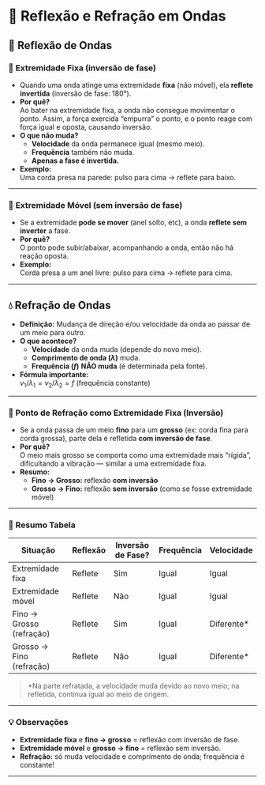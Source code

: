 # 🌊 Reflexão e Refração em Ondas

## 🔄 Reflexão de Ondas

### 📍 **Extremidade Fixa** (inversão de fase)
- Quando uma onda atinge uma extremidade **fixa** (não móvel), ela **reflete invertida** (inversão de fase: 180°).
- **Por quê?**  
  Ao bater na extremidade fixa, a onda não consegue movimentar o ponto. Assim, a força exercida “empurra” o ponto, e o ponto reage com força igual e oposta, causando inversão.
- **O que não muda?**  
  - **Velocidade** da onda permanece igual (mesmo meio).
  - **Frequência** também não muda.
  - **Apenas a fase é invertida.**
- **Exemplo:**  
  Uma corda presa na parede: pulso para cima → reflete para baixo.

---

### 📍 **Extremidade Móvel** (sem inversão de fase)
- Se a extremidade **pode se mover** (anel solto, etc), a onda **reflete sem inverter** a fase.
- **Por quê?**  
  O ponto pode subir/abaixar, acompanhando a onda, então não há reação oposta.
- **Exemplo:**  
  Corda presa a um anel livre: pulso para cima → reflete para cima.

---

## 💧 Refração de Ondas

- **Definição:** Mudança de direção e/ou velocidade da onda ao passar de um meio para outro.
- **O que acontece?**
  - **Velocidade** da onda muda (depende do novo meio).
  - **Comprimento de onda ($\lambda$)** muda.
  - **Frequência ($f$)** **NÃO muda** (é determinada pela fonte).
- **Fórmula importante:**  
  $v_1/\lambda_1 = v_2/\lambda_2 = f$ (frequência constante)

---

### 📍 Ponto de Refração como Extremidade Fixa (Inversão)

- Se a onda passa de um meio **fino** para um **grosso** (ex: corda fina para corda grossa), parte dela é refletida **com inversão de fase**.
- **Por quê?**  
  O meio mais grosso se comporta como uma extremidade mais “rígida”, dificultando a vibração — similar a uma extremidade fixa.
- **Resumo:**  
  - **Fino → Grosso:** reflexão **com inversão**
  - **Grosso → Fino:** reflexão **sem inversão** (como se fosse extremidade móvel)

---

### 🧩 Resumo Tabela

| Situação                    | Reflexão | Inversão de Fase? | Frequência | Velocidade |
|---------------------------- |----------|-------------------|------------|------------|
| Extremidade fixa            | Reflete  | Sim               | Igual      | Igual      |
| Extremidade móvel           | Reflete  | Não               | Igual      | Igual      |
| Fino → Grosso (refração)    | Reflete  | Sim               | Igual      | Diferente* |
| Grosso → Fino (refração)    | Reflete  | Não               | Igual      | Diferente* |

> *Na parte refratada, a velocidade muda devido ao novo meio; na refletida, continua igual ao meio de origem.

---

### 💡 Observações

- **Extremidade fixa** e **fino → grosso** = reflexão com inversão de fase.
- **Extremidade móvel** e **grosso → fino** = reflexão sem inversão.
- **Refração:** só muda velocidade e comprimento de onda; frequência é constante!

---
